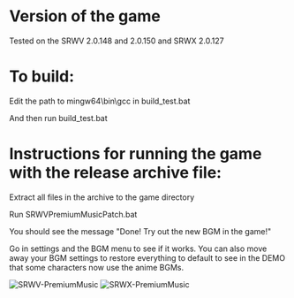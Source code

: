 # Version of the game
Tested on the SRWV 2.0.148 and 2.0.150
and SRWX 2.0.127

# To build:
Edit the path to mingw64\bin\gcc in build_test.bat

And then run build_test.bat

# Instructions for running the game with the release archive file:
Extract all files in the archive to the game directory
  
Run SRWVPremiumMusicPatch.bat
  
You should see the message "Done! Try out the new BGM in the game!"
  
Go in settings and the BGM menu to see if it works. You can also move away your BGM settings to restore everything to default to see in the DEMO that some characters now use the anime BGMs.

![SRWV-PremiumMusic](https://github.com/user-attachments/assets/1d174829-e594-4724-9be3-001581f2a81e)
![SRWX-PremiumMusic](https://github.com/user-attachments/assets/ceda5793-14a2-46aa-ba25-72f743f662dc)
